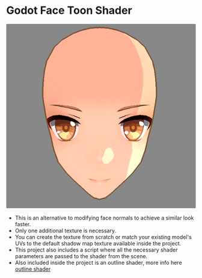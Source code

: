 # Godot Face Toon Shader
![image](https://github.com/evident0/Face_Toon_Shader/blob/38f6073650f8f05a053533ec60b1cfe5408122de/face_demo.png)
* This is an alternative to modifying face normals to achieve a similar look faster.
* Only one additional texture is necessary.
* You can create the texture from scratch or match your existing model's UVs to the default shadow map texture available inside the project.
* This project also includes a script where all the necessary shader parameters are passed to the shader from the scene.
* Also included inside the project is an outline shader, more info here [outline shader](https://godotshaders.com/shader/outline-shader-for-stylized-games/)
 
 
